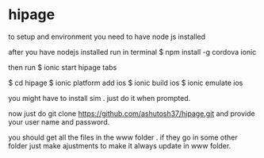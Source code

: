 # hipage

to setup and environment you need to have node js installed

after you have nodejs installed run in terminal $ npm install -g cordova ionic

then run $ ionic start hipage tabs	

$ cd hipage
$ ionic platform add ios
$ ionic build ios
$ ionic emulate ios

you might have to install sim . just do it when prompted.

now just do git clone https://github.com/ashutosh37/hipage.git and provide your user name and password.

you should get all the files in the www folder . if they go in some other folder just make ajustments to make it always update in www folder. 



